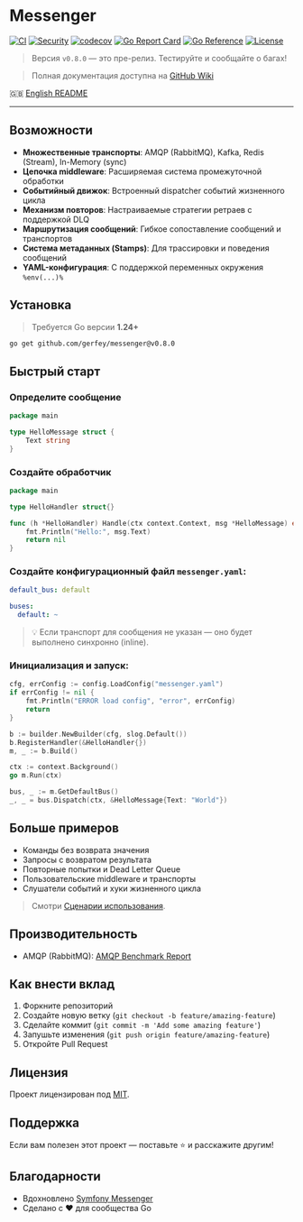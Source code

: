 # Messenger

[![CI](https://github.com/Gerfey/messenger/actions/workflows/ci.yml/badge.svg)](https://github.com/Gerfey/messenger/actions/workflows/ci.yml)
[![Security](https://github.com/Gerfey/messenger/actions/workflows/security.yml/badge.svg)](https://github.com/Gerfey/messenger/actions/workflows/security.yml)
[![codecov](https://codecov.io/gh/Gerfey/messenger/branch/main/graph/badge.svg)](https://codecov.io/gh/Gerfey/messenger)
[![Go Report Card](https://goreportcard.com/badge/github.com/Gerfey/messenger)](https://goreportcard.com/report/github.com/Gerfey/messenger)
[![Go Reference](https://pkg.go.dev/badge/github.com/Gerfey/messenger.svg)](https://pkg.go.dev/github.com/Gerfey/messenger)
[![License](https://img.shields.io/badge/License-MIT-blue.svg)](LICENSE)

> Версия `v0.8.0` — это пре-релиз. Тестируйте и сообщайте о багах!

> Полная документация доступна на [GitHub Wiki](https://github.com/Gerfey/messenger/wiki/Documentation)

🇬🇧 [English README](README.md)

---

## Возможности
- **Множественные транспорты**: AMQP (RabbitMQ), Kafka, Redis (Stream), In-Memory (sync)
- **Цепочка middleware**: Расширяемая система промежуточной обработки
- **Событийный движок**: Встроенный dispatcher событий жизненного цикла
- **Механизм повторов**: Настраиваемые стратегии ретраев с поддержкой DLQ
- **Маршрутизация сообщений**: Гибкое сопоставление сообщений и транспортов
- **Система метаданных (Stamps)**: Для трассировки и поведения сообщений
- **YAML-конфигурация**: С поддержкой переменных окружения `%env(...)%`

## Установка
> Требуется Go версии **1.24+**
```bash
go get github.com/gerfey/messenger@v0.8.0
```

## Быстрый старт

### Определите сообщение

```go
package main

type HelloMessage struct {
    Text string
}
```

### Создайте обработчик

```go
package main

type HelloHandler struct{}

func (h *HelloHandler) Handle(ctx context.Context, msg *HelloMessage) error {
    fmt.Println("Hello:", msg.Text)
    return nil
}
```

### Создайте конфигурационный файл `messenger.yaml`:

```yaml
default_bus: default

buses:
  default: ~
```
> 💡 Если транспорт для сообщения не указан — оно будет выполнено синхронно (inline).

### Инициализация и запуск:

```go
cfg, errConfig := config.LoadConfig("messenger.yaml")
if errConfig != nil {
    fmt.Println("ERROR load config", "error", errConfig)
    return
}

b := builder.NewBuilder(cfg, slog.Default())
b.RegisterHandler(&HelloHandler{})
m, _ := b.Build()

ctx := context.Background()
go m.Run(ctx)

bus, _ := m.GetDefaultBus()
_, _ = bus.Dispatch(ctx, &HelloMessage{Text: "World"})
```

## Больше примеров

* Команды без возврата значения
* Запросы с возвратом результата
* Повторные попытки и Dead Letter Queue
* Пользовательские middleware и транспорты
* Слушатели событий и хуки жизненного цикла

> Смотри [Сценарии использования](https://github.com/Gerfey/messenger/wiki/Сценарии-использования).

## Производительность

- AMQP (RabbitMQ): [AMQP Benchmark Report](docs/benchmark/AMQP-Benchmark.md)

## Как внести вклад

1. Форкните репозиторий
2. Создайте новую ветку (`git checkout -b feature/amazing-feature`)
3. Сделайте коммит (`git commit -m 'Add some amazing feature'`)
4. Запушьте изменения (`git push origin feature/amazing-feature`)
5. Откройте Pull Request

## Лицензия

Проект лицензирован под [MIT](LICENSE).

## Поддержка

Если вам полезен этот проект — поставьте ⭐️ и расскажите другим!

## Благодарности

- Вдохновлено [Symfony Messenger](https://symfony.com/doc/current/messenger.html)
- Сделано с ❤️ для сообщества Go
